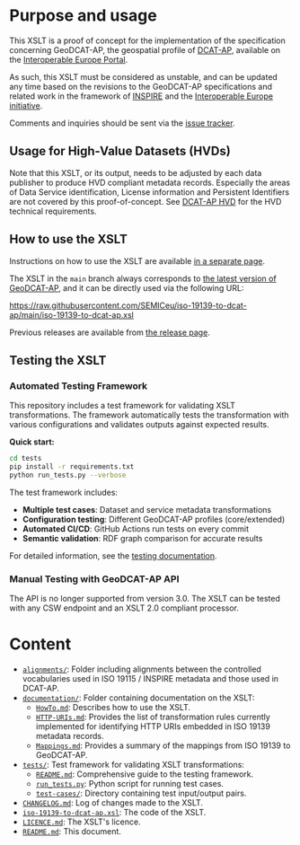 # Purpose and usage

This XSLT is a proof of concept for the implementation of the specification concerning GeoDCAT-AP, the geospatial profile of [DCAT-AP](https://joinup.ec.europa.eu/node/63567/), available on the [Interoperable Europe Portal](https://joinup.ec.europa.eu/collection/semic-support-centre/solution/geodcat-application-profile-data-portals-europe).
    
As such, this XSLT must be considered as unstable, and can be updated any time based on the revisions to the GeoDCAT-AP specifications and related work in the framework of [INSPIRE](http://inspire.ec.europa.eu/) and the [Interoperable Europe initiative](https://joinup.ec.europa.eu/interoperable-europe).

Comments and inquiries should be sent via the [issue tracker](https://github.com/SEMICeu/iso-19139-to-dcat-ap/issues/).

## Usage for High-Value Datasets (HVDs)

Note that this XSLT, or its output, needs to be adjusted by each data publisher to produce HVD compliant metadata records.
Especially the areas of Data Service identification, License information and Persistent Identifiers are not covered by this proof-of-concept.
See [DCAT-AP HVD](https://semiceu.github.io/DCAT-AP/releases/3.0.0-hvd/) for the HVD technical requirements.

## How to use the XSLT

Instructions on how to use the XSLT are available [in a separate page](./documentation/HowTo.md).

The XSLT in the `main` branch always corresponds to [the latest version of GeoDCAT-AP](https://semiceu.github.io/GeoDCAT-AP/releases/), and it can be directly used via the following URL:

https://raw.githubusercontent.com/SEMICeu/iso-19139-to-dcat-ap/main/iso-19139-to-dcat-ap.xsl

Previous releases are available from [the release page](https://github.com/SEMICeu/iso-19139-to-dcat-ap/releases).

## Testing the XSLT

### Automated Testing Framework

This repository includes a test framework for validating XSLT transformations.
The framework automatically tests the transformation with various configurations and validates outputs against expected results.

**Quick start:**
```bash
cd tests
pip install -r requirements.txt
python run_tests.py --verbose
```

The test framework includes:
- **Multiple test cases**: Dataset and service metadata transformations
- **Configuration testing**: Different GeoDCAT-AP profiles (core/extended)
- **Automated CI/CD**: GitHub Actions run tests on every commit
- **Semantic validation**: RDF graph comparison for accurate results

For detailed information, see the [testing documentation](./tests/README.md).

### Manual Testing with GeoDCAT-AP API

The API is no longer supported from version 3.0. The XSLT can be tested with any CSW endpoint and an XSLT 2.0 compliant processor.

# Content

* [`alignments/`](./alignments/): Folder including alignments between the controlled vocabularies used in ISO 19115 / INSPIRE metadata and those used in DCAT-AP.
* [`documentation/`](./documentation/): Folder containing documentation on the XSLT:
    * [`HowTo.md`](./documentation/HowTo.md): Describes how to use the XSLT.
    * [`HTTP-URIs.md`](./documentation/HTTP-URIs.md): Provides the list of transformation rules currently implemented for identifying HTTP URIs embedded in ISO 19139 metadata records.
    * [`Mappings.md`](./documentation/Mappings.md): Provides a summary of the mappings from ISO 19139 to GeoDCAT-AP.
* [`tests/`](./tests/): Test framework for validating XSLT transformations:
    * [`README.md`](./tests/README.md): Comprehensive guide to the testing framework.
    * [`run_tests.py`](./tests/run_tests.py): Python script for running test cases.
    * [`test-cases/`](./tests/test-cases/): Directory containing test input/output pairs.
* [`CHANGELOG.md`](./CHANGELOG.md): Log of changes made to the XSLT.
* [`iso-19139-to-dcat-ap.xsl`](./iso-19139-to-dcat-ap.xsl): The code of the XSLT.
* [`LICENCE.md`](./LICENCE.md): The XSLT's licence.
* [`README.md`](./README.md): This document.